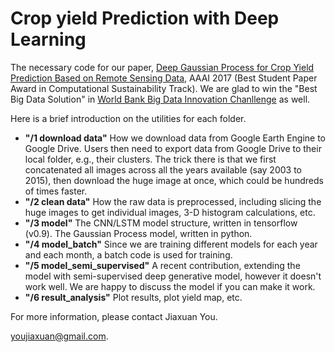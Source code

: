 # Crop yield Prediction with Deep Learning

The necessary code for our paper, [Deep Gaussian Process for Crop Yield Prediction Based on Remote Sensing Data](http://jiaxuanyou.me/files/Jiaxuan_AAAI17.pdf), AAAI 2017 (Best Student Paper Award in Computational Sustainability Track). We are glad to win the "Best Big Data Solution" in [World Bank Big Data Innovation Chanllenge](http://bigdatainnovationchallenge.org/) as well. 

Here is a brief introduction on the utilities for each folder.

- **"/1 download data"** How we download data from Google Earth Engine to Google Drive. Users then need to export data from Google Drive to their local folder, e.g., their clusters. The trick there is that we first concatenated all images across all the years available (say 2003 to 2015), then download the huge image at once, which could be hundreds of times faster.
- **"/2 clean data"** How the raw data is preprocessed, including slicing the huge images to get individual images, 3-D histogram calculations, etc.
- **"/3 model"** The CNN/LSTM model structure, written in tensorflow (v0.9). The Gaussian Process model, written in python.
- **"/4 model_batch"** Since we are training different models for each year and each month, a batch code is used for training.
- **"/5 model_semi_supervised"** A recent contribution, extending the model with semi-supervised deep generative model, however it doesn't work well.  We are happy to discuss the model if you can make it work.
- **"/6 result_analysis"** Plot results, plot yield map, etc.

For more information, please contact Jiaxuan You.

youjiaxuan@gmail.com.
